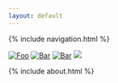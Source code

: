 ```yaml
---
layout: default
---
```


{% include navigation.html %}

[![Foo](https://img.shields.io/badge/LinkedIn-blue?style=flat&logo=linkedin&labelColor=blu)](https://www.linkedin.com/in/edsonramirolucasfilho/)
[![Bar](https://img.shields.io/badge/Twitter-white?style=flat&logo=twitter&labelColor=blu)](https://twitter.com/edsonrlucas)
[![Bar](https://img.shields.io/badge/GitHub-grey?style=flat&logo=GitHub&labelColor=grey)](https://github.com/edsonrl)
![](https://visitor-badge.laobi.icu/badge?page_id="https://edsonrl.github.io/")

{% include about.html %}

